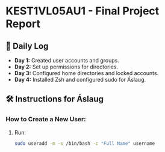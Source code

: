 # KEST1VL05AU1 - Final Project Report

## 📌 Daily Log
- **Day 1:** Created user accounts and groups.
- **Day 2:** Set up permissions for directories.
- **Day 3:** Configured home directories and locked accounts.
- **Day 4:** Installed Zsh and configured sudo for Áslaug.

## 🛠 Instructions for Áslaug
### How to Create a New User:
1. Run:
   ```bash
   sudo useradd -m -s /bin/bash -c "Full Name" username
